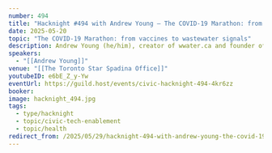 ```yaml
---
number: 494
title: "Hacknight #494 with Andrew Young – The COVID-19 Marathon: from vaccines to wastewater signals"
date: 2025-05-20
topic: "The COVID-19 Marathon: from vaccines to wastewater signals"
description: Andrew Young (he/him), creator of wwater.ca and founder of Vaccine Hunters Canada, shares his journey advocating for COVID-19 protection and awareness, which began at the onset of the pandemic in 2020.
speakers:
  - "[[Andrew Young]]"
venue: "[[The Toronto Star Spadina Office]]"
youtubeID: e6bE_Z_y-Yw
eventUrl: https://guild.host/events/civic-hacknight-494-4kr6zz
booker:
image: hacknight_494.jpg
tags:
  - type/hacknight
  - topic/civic-tech-enablement
  - topic/health
redirect_from: /2025/05/29/hacknight-494-with-andrew-young-the-covid-19-marathon-from-vaccines-to-wastewater-signals/
---
```

